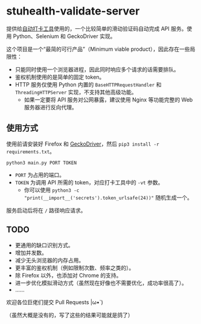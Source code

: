 # stuhealth-validate-server

提供给[自动打卡工具](https://github.com/SO-JNU/stuhealth)使用的，一个比较简单的滑动验证码自动完成 API 服务。使用 Python、Selenium 和 GeckoDriver 实现。

这个项目是一个“最简的可行产品”（Minimum viable product），因此存在一些局限性：

* 只能同时使用一个浏览器进程，因此同时响应多个请求的话需要排队。
* 鉴权机制使用的是简单的固定 token。
* HTTP 服务仅使用 Python 内置的 `BaseHTTPRequestHandler` 和 `ThreadingHTTPServer` 实现，不支持其他高级功能。
    * 如果一定要将 API 服务对公网暴露，建议使用 Nginx 等功能完整的 Web 服务器进行反向代理。

## 使用方式

使用前请安装好 Firefox 和 [GeckoDriver](https://github.com/mozilla/geckodriver)，然后 `pip3 install -r requirements.txt`。

`python3 main.py PORT TOKEN`

* `PORT` 为占用的端口。
* `TOKEN` 为调用 API 所需的 token，对应打卡工具中的 `-vt` 参数。
    * 你可以使用 `python3 -c "print(__import__('secrets').token_urlsafe(24))"` 随机生成一个。

服务启动后将在 `/` 路径响应请求。

## TODO

* 更通用的缺口识别方式。
* 增加并发数。
* 减少无头浏览器的内存占用。
* 更丰富的鉴权机制（例如限制次数、频率之类的）。
* 除 Firefox 以外，也添加对 Chrome 的支持。
* 进一步优化模拟滑动方式（虽然现在好像也不需要优化，成功率很高了）。
* ……

欢迎各位巨佬们提交 Pull Requests |ω•`)

（虽然大概是没有的，写了这些的结果可能就是鸽了）